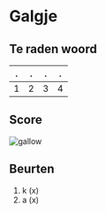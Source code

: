 # Galgje

## Te raden woord

|.|.|.|.|
|-|-|-|-|
|1|2|3|4|

## Score
![gallow](./images/3.png)

## Beurten 
1. k (x)
2. a (x)